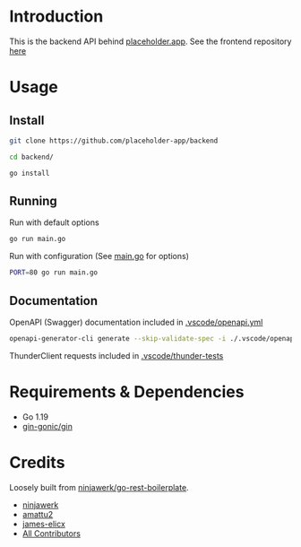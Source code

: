 # Introduction

This is the backend API behind [placeholder.app](https://placeholder.app). See the frontend repository [here](../../../frontend)

# Usage

## Install

```bash
git clone https://github.com/placeholder-app/backend
```

```bash
cd backend/
```

```bash
go install
```

## Running

Run with default options

```bash
go run main.go
```

Run with configuration (See [main.go](main.go) for options)

```bash
PORT=80 go run main.go
```

## Documentation

OpenAPI (Swagger) documentation included in [.vscode/openapi.yml](.vscode/openapi.yml)

```bash
openapi-generator-cli generate --skip-validate-spec -i ./.vscode/openapi.yml -g html2 -o ./documentation
```

ThunderClient requests included in [.vscode/thunder-tests](.vscode/thunder-tests)

# Requirements & Dependencies

- Go 1.19
- [gin-gonic/gin](github.com/gin-gonic/gin)

# Credits

Loosely built from [ninjawerk/go-rest-boilerplate](https://github.com/ninjawerk/go-rest-boilerplate/).

- [ninjawerk](https://github.com/ninjawerk)
- [amattu2](https://github.com/amattu2)
- [james-elicx](https://github.com/james-elicx)
- [All Contributors](../../contributors)
